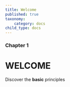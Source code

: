 ```yaml
---
title: Welcome
published: true
taxonomy:
    category: docs
child_type: docs
---
```


### Chapter 1

# WELCOME

Discover the **basic** principles
